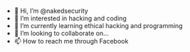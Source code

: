 - 👋 Hi, I’m @nakedsecurity
- 👀 I’m interested in hacking and coding
- 🌱 I’m currently learning ethical hacking and programming
- 💞️ I’m looking to collaborate on...
- 📫 How to reach me through Facebook

<!---
nakedsecurity/nakedsecurity is a ✨ special ✨ repository because its `README.md` (this file) appears on your GitHub profile.
You can click the Preview link to take a look at your changes.
--->
